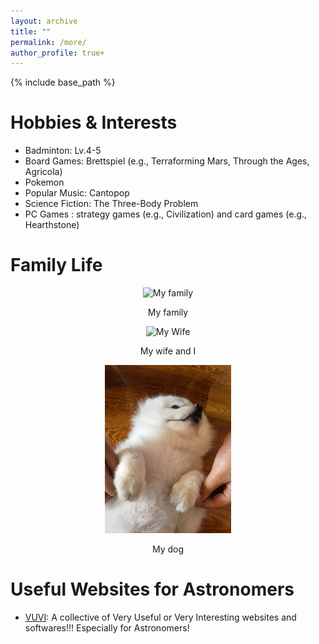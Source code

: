 ```yaml
---
layout: archive
title: ""
permalink: /more/
author_profile: true+
---
```


{% include base_path %}

Hobbies & Interests
=====
- Badminton: Lv.4-5
- Board Games: Brettspiel (e.g., Terraforming Mars, Through the Ages, Agricola)
- Pokemon
- Popular Music: Cantopop  
- Science Fiction: The Three-Body Problem
- PC Games : strategy games (e.g., Civilization) and card games (e.g., Hearthstone)


Family Life
=====
<center>
  <img src="../images/family.jpg" alt="My family" style="width:50%;">
  <p style="text-align: center;">My family</p>
</center>

<center>
  <img src="../images/wife.jpg" alt="My Wife" style="width:50%;">
  <p style="text-align: center;">My wife and I</p>
</center>

<center>
  <img src="../images/dog.jpg" alt="My Dog" style="width:40%;">
  <p style="text-align: center;">My dog</p>
</center>

Useful Websites for Astronomers
=====
* [VUVI](https://github.com/panzhiwei1997/Very_Useful_Very_Interesting/blob/main/VUVI_Chinese.md): A collective of Very Useful or Very Interesting websites and softwares!!! Especially for Astronomers!




